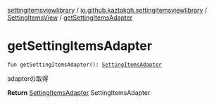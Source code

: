 [settingitemsviewlibrary](../../index.md) / [io.github.kaztakgh.settingitemsviewlibrary](../index.md) / [SettingItemsView](index.md) / [getSettingItemsAdapter](./get-setting-items-adapter.md)

# getSettingItemsAdapter

`fun getSettingItemsAdapter(): `[`SettingItemsAdapter`](../-setting-items-adapter/index.md)

adapterの取得

**Return**
[SettingItemsAdapter](../-setting-items-adapter/index.md) SettingItemsAdapter

